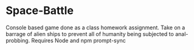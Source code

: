 # Space-Battle
Console based game done as a class homework assignment. Take on a barrage of alien ships to prevent all of humanity being subjected to anal-probbing. Requires  Node and npm prompt-sync

